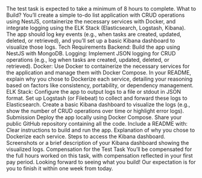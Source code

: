 The test task is expected to take a minimum of 8 hours to complete.
What to Build?
You’ll create a simple to-do list application with CRUD operations using NestJS, containerize the necessary services with Docker, and integrate logging using the ELK Stack (Elasticsearch, Logstash, Kibana). The app should log key events (e.g., when tasks are created, updated, deleted, or retrieved), and you’ll set up a basic Kibana dashboard to visualize those logs.
Tech Requirements
Backend: Build the app using NestJS with MongoDB.
Logging: Implement JSON logging for CRUD operations (e.g., log when tasks are created, updated, deleted, or retrieved).
Docker: Use Docker to containerize the necessary services for the application and manage them with Docker Compose. In your README, explain why you chose to Dockerize each service, detailing your reasoning based on factors like consistency, portability, or dependency management.
ELK Stack:
Configure the app to output logs to a file or stdout in JSON format.
Set up Logstash (or Filebeat) to collect and forward these logs to Elasticsearch.
Create a basic Kibana dashboard to visualize the logs (e.g., show the number of CRUD operations over time or highlight error logs).
Submission
Deploy the app locally using Docker Compose.
Share your public GitHub repository containing all the code.
Include a README with:
Clear instructions to build and run the app.
Explanation of why you chose to Dockerize each service.
Steps to access the Kibana dashboard.
Screenshots or a brief description of your Kibana dashboard showing the visualized logs.
Compensation for the Test Task
You’ll be compensated for the full hours worked on this task, with compensation reflected in your first pay period.
Looking forward to seeing what you build! Our expectation is for you to finish it within one week from today.